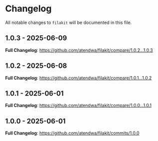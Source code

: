# Changelog

All notable changes to `filakit` will be documented in this file.

## 1.0.3 - 2025-06-09

**Full Changelog**: https://github.com/atendwa/filakit/compare/1.0.2...1.0.3

## 1.0.2 - 2025-06-08

**Full Changelog**: https://github.com/atendwa/filakit/compare/1.0.1...1.0.2

## 1.0.1 - 2025-06-01

**Full Changelog**: https://github.com/atendwa/filakit/compare/1.0.0...1.0.1

## 1.0.0 - 2025-06-01

**Full Changelog**: https://github.com/atendwa/filakit/commits/1.0.0

